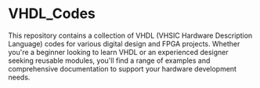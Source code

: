 # VHDL_Codes
This repository contains a collection of VHDL (VHSIC Hardware Description Language) codes for various digital design and FPGA projects. Whether you're a beginner looking to learn VHDL or an experienced designer seeking reusable modules, you'll find a range of examples and comprehensive documentation to support your hardware development needs.
